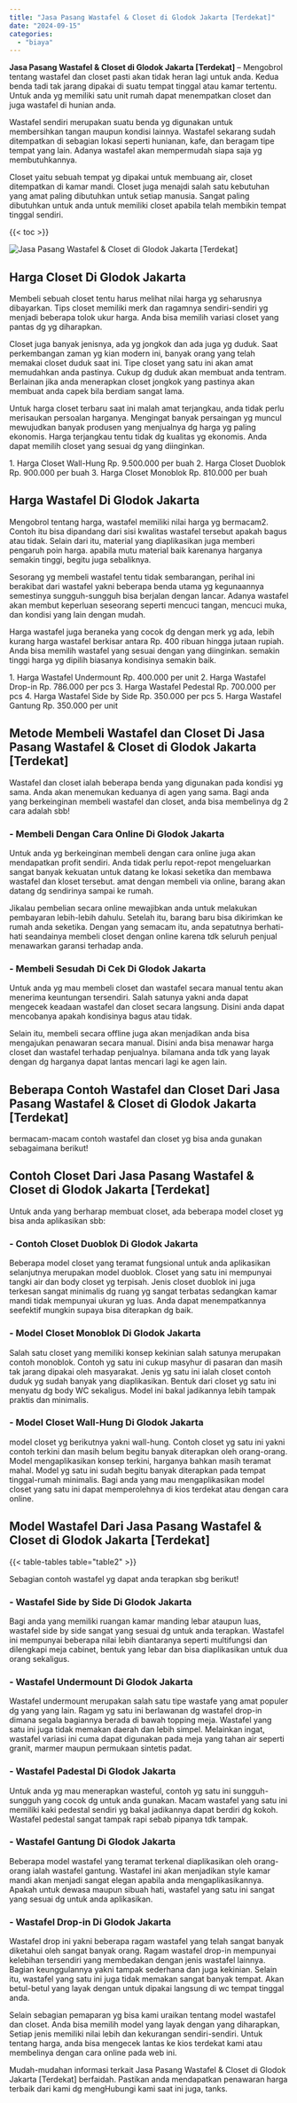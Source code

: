 ```yaml
---
title: "Jasa Pasang Wastafel & Closet di Glodok Jakarta [Terdekat]"
date: "2024-09-15"
categories: 
  - "biaya"
---
```


**Jasa Pasang Wastafel & Closet di Glodok Jakarta \[Terdekat\]** – Mengobrol tentang wastafel dan closet pasti akan tidak heran lagi untuk anda. Kedua benda tadi tak jarang dipakai di suatu tempat tinggal atau kamar tertentu. Untuk anda yg memiliki satu unit rumah dapat menempatkan closet dan juga wastafel di hunian anda.

Wastafel sendiri merupakan suatu benda yg digunakan untuk membersihkan tangan maupun kondisi lainnya. Wastafel sekarang sudah ditempatkan di sebagian lokasi seperti hunianan, kafe, dan beragam tipe tempat yang lain. Adanya wastafel akan mempermudah siapa saja yg membutuhkannya.

Closet yaitu sebuah tempat yg dipakai untuk membuang air, closet ditempatkan di kamar mandi. Closet juga menajdi salah satu kebutuhan yang amat paling dibutuhkan untuk setiap manusia. Sangat paling dibutuhkan untuk anda untuk memiliki closet apabila telah membikin tempat tinggal sendiri.

{{< toc >}}

![Jasa Pasang Wastafel & Closet di Glodok Jakarta [Terdekat]](/images/wastafel-closet-murah35.png)

## Harga Closet Di Glodok Jakarta

Membeli sebuah closet tentu harus melihat nilai harga yg seharusnya dibayarkan. Tips closet memiliki merk dan ragamnya sendiri-sendiri yg menjadi beberapa tolok ukur harga. Anda bisa memilih variasi closet yang pantas dg yg diharapkan.

Closet juga banyak jenisnya, ada yg jongkok dan ada juga yg duduk. Saat perkembangan zaman yg kian modern ini, banyak orang yang telah memakai closet duduk saat ini. Tipe closet yang satu ini akan amat memudahkan anda pastinya. Cukup dg duduk akan membuat anda tentram. Berlainan jika anda menerapkan closet jongkok yang pastinya akan membuat anda capek bila berdiam sangat lama.

Untuk harga closet terbaru saat ini malah amat terjangkau, anda tidak perlu merisaukan persoalan harganya. Mengingat banyak persaingan yg muncul mewujudkan banyak produsen yang menjualnya dg harga yg paling ekonomis. Harga terjangkau tentu tidak dg kualitas yg ekonomis. Anda dapat memilih closet yang sesuai dg yang diinginkan.

1\. Harga Closet Wall-Hung Rp. 9.500.000 per buah 2. Harga Closet Duoblok Rp. 900.000 per buah 3. Harga Closet Monoblok Rp. 810.000 per buah

## Harga Wastafel Di Glodok Jakarta

Mengobrol tentang harga, wastafel memiliki nilai harga yg bermacam2. Contoh itu bisa dipandang dari sisi kwalitas wastafel tersebut apakah bagus atau tidak. Selain dari itu, material yang diaplikasikan juga memberi pengaruh poin harga. apabila mutu material baik karenanya harganya semakin tinggi, begitu juga sebaliknya.

Sesorang yg membeli wastafel tentu tidak sembarangan, perihal ini berakibat dari wastafel yakni beberapa benda utama yg kegunaannya semestinya sungguh-sungguh bisa berjalan dengan lancar. Adanya wastafel akan membut keperluan seseorang seperti mencuci tangan, mencuci muka, dan kondisi yang lain dengan mudah.

Harga wastafel juga beraneka yang cocok dg dengan merk yg ada, lebih kurang harga wastafel berkisar antara Rp. 400 ribuan hingga jutaan rupiah. Anda bisa memilih wastafel yang sesuai dengan yang diinginkan. semakin tinggi harga yg dipilih biasanya kondisinya semakin baik.

1\. Harga Wastafel Undermount Rp. 400.000 per unit 2. Harga Wastafel Drop-in Rp. 786.000 per pcs 3. Harga Wastafel Pedestal Rp. 700.000 per pcs 4. Harga Wastafel Side by Side Rp. 350.000 per pcs 5. Harga Wastafel Gantung Rp. 350.000 per unit

## Metode Membeli Wastafel dan Closet Di Jasa Pasang Wastafel & Closet di Glodok Jakarta \[Terdekat\]

Wastafel dan closet ialah beberapa benda yang digunakan pada kondisi yg sama. Anda akan menemukan keduanya di agen yang sama. Bagi anda yang berkeinginan membeli wastafel dan closet, anda bisa membelinya dg 2 cara adalah sbb!

### \- Membeli Dengan Cara Online Di Glodok Jakarta

Untuk anda yg berkeinginan membeli dengan cara online juga akan mendapatkan profit sendiri. Anda tidak perlu repot-repot mengeluarkan sangat banyak kekuatan untuk datang ke lokasi seketika dan membawa wastafel dan kloset tersebut. amat dengan membeli via online, barang akan datang dg sendirinya sampai ke rumah.

Jikalau pembelian secara online mewajibkan anda untuk melakukan pembayaran lebih-lebih dahulu. Setelah itu, barang baru bisa dikirimkan ke rumah anda seketika. Dengan yang semacam itu, anda sepatutnya berhati-hati seandainya membeli closet dengan online karena tdk seluruh penjual menawarkan garansi terhadap anda.

### \- Membeli Sesudah Di Cek Di Glodok Jakarta

Untuk anda yg mau membeli closet dan wastafel secara manual tentu akan menerima keuntungan tersendiri. Salah satunya yakni anda dapat mengecek keadaan wastafel dan closet secara langsung. Disini anda dapat mencobanya apakah kondisinya bagus atau tidak.

Selain itu, membeli secara offline juga akan menjadikan anda bisa mengajukan penawaran secara manual. Disini anda bisa menawar harga closet dan wastafel terhadap penjualnya. bilamana anda tdk yang layak dengan dg harganya dapat lantas mencari lagi ke agen lain.

## Beberapa Contoh Wastafel dan Closet Dari Jasa Pasang Wastafel & Closet di Glodok Jakarta \[Terdekat\]

bermacam-macam contoh wastafel dan closet yg bisa anda gunakan sebagaimana berikut!

## Contoh Closet Dari Jasa Pasang Wastafel & Closet di Glodok Jakarta \[Terdekat\]

Untuk anda yang berharap membuat closet, ada beberapa model closet yg bisa anda aplikasikan sbb:

### \- Contoh Closet Duoblok Di Glodok Jakarta

Beberapa model closet yang teramat fungsional untuk anda aplikasikan selanjutnya merupakan model duoblok. Closet yang satu ini mempunyai tangki air dan body closet yg terpisah. Jenis closet duoblok ini juga terkesan sangat minimalis dg ruang yg sangat terbatas sedangkan kamar mandi tidak mempunyai ukuran yg luas. Anda dapat menempatkannya seefektif mungkin supaya bisa diterapkan dg baik.

### \- Model Closet Monoblok Di Glodok Jakarta

Salah satu closet yang memiliki konsep kekinian salah satunya merupakan contoh monoblok. Contoh yg satu ini cukup masyhur di pasaran dan masih tak jarang dipakai oleh masyarakat. Jenis yg satu ini ialah closet contoh duduk yg sudah banyak yang diaplikasikan. Bentuk dari closet yg satu ini menyatu dg body WC sekaligus. Model ini bakal jadikannya lebih tampak praktis dan minimalis.

### \- Model Closet Wall-Hung Di Glodok Jakarta

model closet yg berikutnya yakni wall-hung. Contoh closet yg satu ini yakni contoh terkini dan masih belum begitu banyak diterapkan oleh orang-orang. Model mengaplikasikan konsep terkini, harganya bahkan masih teramat mahal. Model yg satu ini sudah begitu banyak diterapkan pada tempat tinggal-rumah minimalis. Bagi anda yang mau mengaplikasikan model closet yang satu ini dapat memperolehnya di kios terdekat atau dengan cara online.

## Model Wastafel Dari Jasa Pasang Wastafel & Closet di Glodok Jakarta \[Terdekat\]

{{< table-tables table="table2" >}}

Sebagian contoh wastafel yg dapat anda terapkan sbg berikut!

### \- Wastafel Side by Side Di Glodok Jakarta

Bagi anda yang memiliki ruangan kamar manding lebar ataupun luas, wastafel side by side sangat yang sesuai dg untuk anda terapkan. Wastafel ini mempunyai beberapa nilai lebih diantaranya seperti multifungsi dan dilengkapi meja cabinet, bentuk yang lebar dan bisa diaplikasikan untuk dua orang sekaligus.

### \- Wastafel Undermount Di Glodok Jakarta

Wastafel undermount merupakan salah satu tipe wastafe yang amat populer dg yang yang lain. Ragam yg satu ini berlawanan dg wastafel drop-in dimana segala bagiannya berada di bawah topping meja. Wastafel yang satu ini juga tidak memakan daerah dan lebih simpel. Melainkan ingat, wastafel variasi ini cuma dapat digunakan pada meja yang tahan air seperti granit, marmer maupun permukaan sintetis padat.

### \- Wastafel Padestal Di Glodok Jakarta

Untuk anda yg mau menerapkan wasteful, contoh yg satu ini sungguh-sungguh yang cocok dg untuk anda gunakan. Macam wastafel yang satu ini memiliki kaki pedestal sendiri yg bakal jadikannya dapat berdiri dg kokoh. Wastafel pedestal sangat tampak rapi sebab pipanya tdk tampak.

### \- Wastafel Gantung Di Glodok Jakarta

Beberapa model wastafel yang teramat terkenal diaplikasikan oleh orang-orang ialah wastafel gantung. Wastafel ini akan menjadikan style kamar mandi akan menjadi sangat elegan apabila anda mengaplikasikannya. Apakah untuk dewasa maupun sibuah hati, wastafel yang satu ini sangat yang sesuai dg untuk anda aplikasikan.

### \- Wastafel Drop-in Di Glodok Jakarta

Wastafel drop ini yakni beberapa ragam wastafel yang telah sangat banyak diketahui oleh sangat banyak orang. Ragam wastafel drop-in mempunyai kelebihan tersendiri yang membedakan dengan jenis wastafel lainnya. Bagian keunggulannya yakni tampak sederhana dan juga kekinian. Selain itu, wastafel yang satu ini juga tidak memakan sangat banyak tempat. Akan betul-betul yang layak dengan untuk dipakai langsung di wc tempat tinggal anda.

Selain sebagian pemaparan yg bisa kami uraikan tentang model wastafel dan closet. Anda bisa memilih model yang layak dengan yang diharapkan, Setiap jenis memiliki nilai lebih dan kekurangan sendiri-sendiri. Untuk tentang harga, anda bisa mengecek lantas ke kios terdekat kami atau membelinya dengan cara online pada web ini.

Mudah-mudahan informasi terkait Jasa Pasang Wastafel & Closet di Glodok Jakarta \[Terdekat\] berfaidah. Pastikan anda mendapatkan penawaran harga terbaik dari kami dg mengHubungi kami saat ini juga, tanks.
